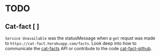# TODO

## Cat-fact [ ] 

`Service Unavailable` was the statusMessage when a `get` requst was made to `https://cat-fact.herokuapp.com/facts`. Look deep into how to communicate the [cat-facts] API or contribute to the code [cat-fact-github].



#

[cat-facts]: https://github.com/alexwohlbruck/cat-facts/
[cat-fact-github]: https://alexwohlbruck.github.io/cat-facts/docs/
